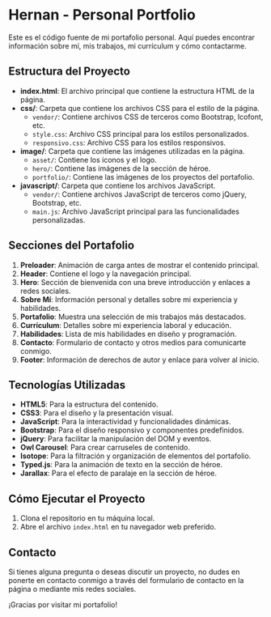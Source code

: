 # Hernan - Personal Portfolio

Este es el código fuente de mi portafolio personal. Aquí puedes encontrar información sobre mí, mis trabajos, mi currículum y cómo contactarme.

## Estructura del Proyecto

- **index.html**: El archivo principal que contiene la estructura HTML de la página.
- **css/**: Carpeta que contiene los archivos CSS para el estilo de la página.
    - `vendor/`: Contiene archivos CSS de terceros como Bootstrap, Icofont, etc.
    - `style.css`: Archivo CSS principal para los estilos personalizados.
    - `responsivo.css`: Archivo CSS para los estilos responsivos.
- **image/**: Carpeta que contiene las imágenes utilizadas en la página.
    - `asset/`: Contiene los iconos y el logo.
    - `hero/`: Contiene las imágenes de la sección de héroe.
    - `portfolio/`: Contiene las imágenes de los proyectos del portafolio.
- **javascript/**: Carpeta que contiene los archivos JavaScript.
    - `vendor/`: Contiene archivos JavaScript de terceros como jQuery, Bootstrap, etc.
    - `main.js`: Archivo JavaScript principal para las funcionalidades personalizadas.

## Secciones del Portafolio

1. **Preloader**: Animación de carga antes de mostrar el contenido principal.
2. **Header**: Contiene el logo y la navegación principal.
3. **Hero**: Sección de bienvenida con una breve introducción y enlaces a redes sociales.
4. **Sobre Mí**: Información personal y detalles sobre mi experiencia y habilidades.
5. **Portafolio**: Muestra una selección de mis trabajos más destacados.
6. **Currículum**: Detalles sobre mi experiencia laboral y educación.
7. **Habilidades**: Lista de mis habilidades en diseño y programación.
8. **Contacto**: Formulario de contacto y otros medios para comunicarte conmigo.
9. **Footer**: Información de derechos de autor y enlace para volver al inicio.

## Tecnologías Utilizadas

- **HTML5**: Para la estructura del contenido.
- **CSS3**: Para el diseño y la presentación visual.
- **JavaScript**: Para la interactividad y funcionalidades dinámicas.
- **Bootstrap**: Para el diseño responsivo y componentes predefinidos.
- **jQuery**: Para facilitar la manipulación del DOM y eventos.
- **Owl Carousel**: Para crear carruseles de contenido.
- **Isotope**: Para la filtración y organización de elementos del portafolio.
- **Typed.js**: Para la animación de texto en la sección de héroe.
- **Jarallax**: Para el efecto de paralaje en la sección de héroe.

## Cómo Ejecutar el Proyecto

1. Clona el repositorio en tu máquina local.
2. Abre el archivo `index.html` en tu navegador web preferido.

## Contacto

Si tienes alguna pregunta o deseas discutir un proyecto, no dudes en ponerte en contacto conmigo a través del formulario de contacto en la página o mediante mis redes sociales.

¡Gracias por visitar mi portafolio!